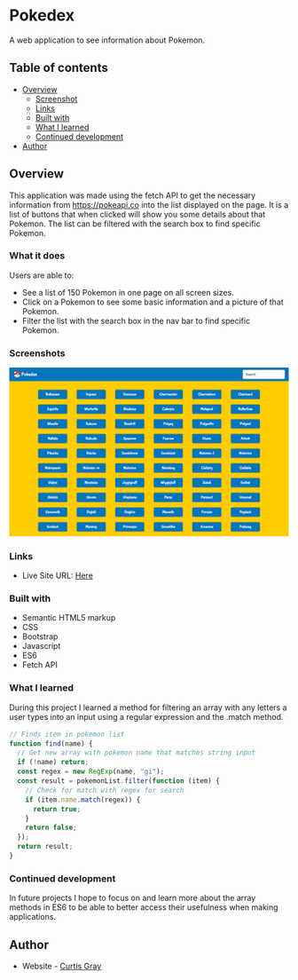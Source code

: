 # Pokedex

A web application to see information about Pokemon.

## Table of contents

- [Overview](#overview)
  - [Screenshot](#screenshot)
  - [Links](#links)
  - [Built with](#built-with)
  - [What I learned](#what-i-learned)
  - [Continued development](#continued-development)
- [Author](#author)

## Overview

This application was made using the fetch API to get the necessary information from https://pokeapi.co into the list displayed on the page. It is a list of buttons that when clicked will show you some details about that Pokemon. The list can be filtered with the search box to find specific Pokemon.

### What it does

Users are able to:

- See a list of 150 Pokemon in one page on all screen sizes.
- Click on a Pokemon to see some basic information and a picture of that Pokemon.
- Filter the list with the search box in the nav bar to find specific Pokemon.

### Screenshots

![](screenshots/screenshot1.png)

### Links

- Live Site URL: [Here](https://curtisgry.github.io/cf-javascript-app/)

### Built with

- Semantic HTML5 markup
- CSS
- Bootstrap
- Javascript
- ES6
- Fetch API

### What I learned

During this project I learned a method for filtering an array with any letters a user types into an input using a regular expression and the .match method.

```js
// Finds item in pokemon list
function find(name) {
  // Get new array with pokemon name that matches string input
  if (!name) return;
  const regex = new RegExp(name, "gi");
  const result = pokemonList.filter(function (item) {
    // Check for match with regex for search
    if (item.name.match(regex)) {
      return true;
    }
    return false;
  });
  return result;
}
```

### Continued development

In future projects I hope to focus on and learn more about the array methods in ES6 to be able to better access their usefulness when making applications.

## Author

- Website - [Curtis Gray](https://curtisgry.github.io/portfolio-website/)
